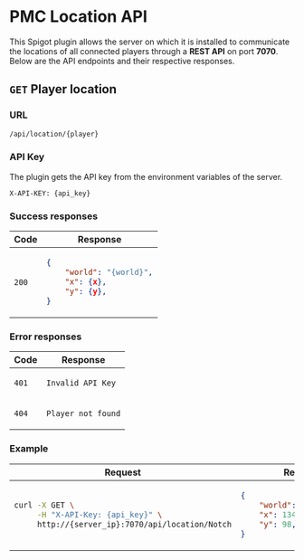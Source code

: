 # PMC Location API

This Spigot plugin allows the server on which it is installed to communicate
the locations of all connected players through a **REST API** on port **7070**.
Below are the API endpoints and their respective responses.

## `GET` Player location

### URL

```bash
/api/location/{player}
```

### API Key

The plugin gets the API key from the environment variables of the server.

```http request
X-API-KEY: {api_key}
```

### Success responses

<table>
<thead>
<tr>
<th>Code</th>
<th>Response</th>
</tr>
</thead>
<tbody>
<tr>
<td>

`200`

</td>
<td>

```json
{
    "world": "{world}",
    "x": {x},
    "y": {y},
}
```

</td>
</tr>
</tbody>
</table>

### Error responses

<table>
<thead>
<tr>
<th>Code</th>
<th>Response</th>
</tr>
</thead>
<tbody>
<tr>
<td>

`401`

</td>
<td>

`Invalid API Key`

</td>
</tr>
<tr>
<td>

`404`

</td>
<td>

`Player not found`

</td>
</tr>
</tbody>
</table>

### Example

<table>
<thead>
<tr>
<th>Request</th>
<th>Response</th>
</tr>
</thead>
<tbody>
<tr>
<td>

```bash
curl -X GET \
     -H "X-API-Key: {api_key}" \
     http://{server_ip}:7070/api/location/Notch
```

</td>
<td>

```json
{
    "world": "world_nether",
    "x": 134,
    "y": 98,
}
```

</td>
</tr>
</tbody>
</table>



